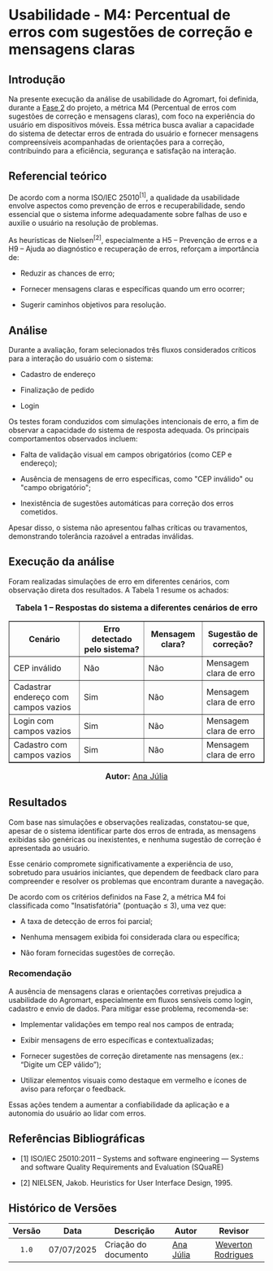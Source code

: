 # Usabilidade - M4: Percentual de erros com sugestões de correção e mensagens claras

## Introdução

Na presente execução da análise de usabilidade do Agromart, foi definida, durante a [Fase 2](https://fcte-qualidade-de-software-1.github.io/2025-1-T01--Betty-Snyder/gqm/gqm/#selecao-das-metricas) do projeto, a métrica M4 (Percentual de erros com sugestões de correção e mensagens claras), com foco na experiência do usuário em dispositivos móveis.
Essa métrica busca avaliar a capacidade do sistema de detectar erros de entrada do usuário e fornecer mensagens compreensíveis acompanhadas de orientações para a correção, contribuindo para a eficiência, segurança e satisfação na interação.

## Referencial teórico 

De acordo com a norma ISO/IEC 25010<sup>[1]</sup>, a qualidade da usabilidade envolve aspectos como prevenção de erros e recuperabilidade, sendo essencial que o sistema informe adequadamente sobre falhas de uso e auxilie o usuário na resolução de problemas.

As heurísticas de Nielsen<sup>[2]</sup>, especialmente a H5 – Prevenção de erros e a H9 – Ajuda ao diagnóstico e recuperação de erros, reforçam a importância de:

- Reduzir as chances de erro;

- Fornecer mensagens claras e específicas quando um erro ocorrer;

- Sugerir caminhos objetivos para resolução.

## Análise

Durante a avaliação, foram selecionados três fluxos considerados críticos para a interação do usuário com o sistema:

- Cadastro de endereço

- Finalização de pedido

- Login

Os testes foram conduzidos com simulações intencionais de erro, a fim de observar a capacidade do sistema de resposta adequada. Os principais comportamentos observados incluem:

- Falta de validação visual em campos obrigatórios (como CEP e endereço);

- Ausência de mensagens de erro específicas, como "CEP inválido" ou "campo obrigatório";

- Inexistência de sugestões automáticas para correção dos erros cometidos.

Apesar disso, o sistema não apresentou falhas críticas ou travamentos, demonstrando tolerância razoável a entradas inválidas.

## Execução da análise

Foram realizadas simulações de erro em diferentes cenários, com observação direta dos resultados. A Tabela 1 resume os achados:

<div style="text-align: center">

  <font size="3">
    <p><b>Tabela 1 – Respostas do sistema a diferentes cenários de erro</b></p>
  </font>

  <table border="1" style="margin: 0 auto;">
    <thead>
      <tr>
        <th>Cenário</th>
        <th>Erro detectado pelo sistema?</th>
        <th>Mensagem clara?</th>
        <th>Sugestão de correção?</th>
      </tr>
    </thead>
    <tbody>
      <tr>
        <td>CEP inválido</td>
        <td>Não</td>
        <td>Não</td>
        <td>Mensagem clara de erro</td>
      </tr>
      <tr>
        <td>Cadastrar endereço com campos vazios</td>
        <td>Sim</td>
        <td>Não</td>
        <td>Mensagem clara de erro</td>
      </tr>
      <tr>
        <td>Login com campos vazios</td>
        <td>Sim</td>
        <td>Não</td>
        <td>Mensagem clara de erro</td>
      </tr>
      <tr>
        <td>Cadastro com campos vazios</td>
        <td>Sim</td>
        <td>Não</td>
        <td>Mensagem clara de erro</td>
      </tr>
    </tbody>
  </table>

  <font size="3">
    <p><b>Autor:</b> <a href="https://github.com/ailujana">Ana Júlia</a></p>
  </font>

</div>


## Resultados

Com base nas simulações e observações realizadas, constatou-se que, apesar de o sistema identificar parte dos erros de entrada, as mensagens exibidas são genéricas ou inexistentes, e nenhuma sugestão de correção é apresentada ao usuário.

Esse cenário compromete significativamente a experiência de uso, sobretudo para usuários iniciantes, que dependem de feedback claro para compreender e resolver os problemas que encontram durante a navegação.

De acordo com os critérios definidos na Fase 2, a métrica M4 foi classificada como "Insatisfatória" (pontuação ≤ 3), uma vez que:

- A taxa de detecção de erros foi parcial;

- Nenhuma mensagem exibida foi considerada clara ou específica;

- Não foram fornecidas sugestões de correção.

### Recomendação

A ausência de mensagens claras e orientações corretivas prejudica a usabilidade do Agromart, especialmente em fluxos sensíveis como login, cadastro e envio de dados. Para mitigar esse problema, recomenda-se:

- Implementar validações em tempo real nos campos de entrada;

- Exibir mensagens de erro específicas e contextualizadas;

- Fornecer sugestões de correção diretamente nas mensagens (ex.: “Digite um CEP válido”);

- Utilizar elementos visuais como destaque em vermelho e ícones de aviso para reforçar o feedback.

Essas ações tendem a aumentar a confiabilidade da aplicação e a autonomia do usuário ao lidar com erros.

## Referências Bibliográficas 

- [1] ISO/IEC 25010:2011 – Systems and software engineering — Systems and software Quality Requirements and Evaluation (SQuaRE)

- [2] NIELSEN, Jakob. Heuristics for User Interface Design, 1995.

## Histórico de Versões

|Versão|Data|Descrição|Autor|Revisor|
|:----:|----|---------|-----|:-----:|
|`1.0`|07/07/2025|Criação do documento| [Ana Júlia](https://github.com/ailujana) | [Weverton Rodrigues](https://github.com/vevetin) |
